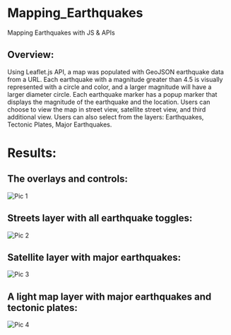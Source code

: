 # Mapping_Earthquakes
Mapping Earthquakes with JS &amp; APIs

## Overview: 
Using Leaflet.js API, a map was populated with GeoJSON earthquake data from a URL. 
Each earthquake with a magnitude greater than 4.5 is visually represented with a circle and color, and a larger magnitude will have a larger diameter circle. 
Each earthquake marker has a popup marker that displays the magnitude of the earthquake and the location. 
Users can choose to view the map in street view, satellite street view, and third additional view.
Users can also select from the layers: Earthquakes, Tectonic Plates, Major Earthquakes.

# Results:
##  The overlays and controls:

![Pic 1](https://github.com/Akotovets1/Mapping_Earthquakes/tree/main/Earthquake_Challenge/The_overlays_and_controls.png)

## Streets layer with all earthquake toggles:

![Pic 2](https://github.com/Akotovets1/Mapping_Earthquakes/tree/main/Earthquake_Challenge/Streets.png)


## Satellite layer with major earthquakes:

![Pic 3](https://github.com/Akotovets1/Mapping_Earthquakes/tree/main/Earthquake_Challenge/Satellite.png)


## A light map layer with major earthquakes and tectonic plates:

![Pic 4](https://github.com/Akotovets1/Mapping_Earthquakes/tree/main/Earthquake_Challenge/light.png)


